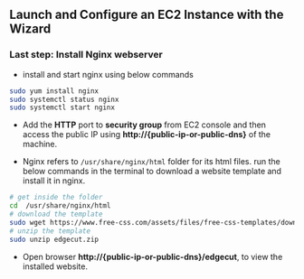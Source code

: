 ## Launch and Configure an EC2 Instance with the Wizard

### Last step: Install Nginx webserver

- install and start nginx using below commands

```bash
sudo yum install nginx
sudo systemctl status nginx
sudo systemctl start nginx
```

- Add the **HTTP** port to **security group** from EC2 console and then access the public IP using **http://{public-ip-or-public-dns}** of the machine.

- Nginx refers to `/usr/share/nginx/html` folder for its html files. run the below commands in the terminal to download a website template and install it in nginx.

```sh
# get inside the folder
cd  /usr/share/nginx/html
# download the template
sudo wget https://www.free-css.com/assets/files/free-css-templates/download/page295/edgecut.zip
# unzip the template
sudo unzip edgecut.zip
```

- Open browser **http://{public-ip-or-public-dns}/edgecut**, to view the installed website.